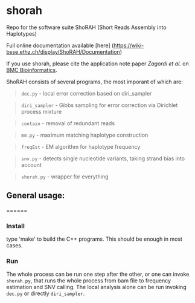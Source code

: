 shorah
======

Repo for the software suite ShoRAH (Short Reads Assembly into Haplotypes)

Full online documentation available [here]
(https://wiki-bsse.ethz.ch/display/ShoRAH/Documentation)

If you use shorah, please cite the application note paper _Zagordi et al._ on
[BMC Bioinformatics](http://www.biomedcentral.com/1471-2105/12/119).

ShoRAH consists of several programs, the most imporant of which are:
> `dec.py`       - local error correction based on diri_sampler

> `diri_sampler` - Gibbs sampling for error correction via Dirichlet
>process mixture

> `contain`      - removal of redundant reads

> `mm.py`        - maximum matching haplotype construction

> `freqEst`      - EM algorithm for haplotype frequency

> `snv.py`       - detects single nucleotide variants, taking strand bias into
>account

> `shorah.py`    - wrapper for everything

## General usage:
======

### Install

type 'make' to build the C++ programs. This should be enough in most cases.

### Run

The whole process can be run one step after the other, or one can
invoke `shorah.py`, that runs the whole process from bam file to
frequency estimation and SNV calling. The local analysis alone
can be run invoking	`dec.py` or directly `diri_sampler`.
